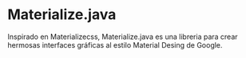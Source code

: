 # Materialize.java
Inspirado en Materializecss, Materialize.java es una libreria para crear hermosas interfaces gráficas al estilo Material Desing de Google.
